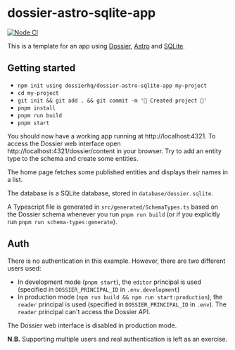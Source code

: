 # dossier-astro-sqlite-app

[![Node CI](https://github.com/dossierhq/dossier-astro-sqlite-app/actions/workflows/node.js.yml/badge.svg)](https://github.com/dossierhq/dossier-astro-sqlite-app/actions/workflows/node.js.yml)

This is a template for an app using [Dossier](https://dossierhq.dev/), [Astro](https://astro.build/)
and [SQLite](https://www.sqlite.org/).

## Getting started

- `npm init using dossierhq/dossier-astro-sqlite-app my-project`
- `cd my-project`
- `git init && git add . && git commit -m '🚀 Created project 🚀'`
- `pnpm install`
- `pnpm run build`
- `pnpm start`

You should now have a working app running at http://localhost:4321. To access the Dossier web interface open http://localhost:4321/dossier/content in your browser. Try to add an entity type to the schema and create some entities.

The home page fetches some published entities and displays their names in a list.

The database is a SQLite database, stored in `database/dossier.sqlite`.

A Typescript file is generated in `src/generated/SchemaTypes.ts` based on the Dossier schema whenever you run `pnpm run build` (or if you explicitly run `pnpm run schema-types:generate`).

## Auth

There is no authentication in this example. However, there are two different users used:

- In development mode (`pnpm start`), the `editor` principal is used (specified in `DOSSIER_PRINCIPAL_ID` in `.env.development`)
- In production mode (`npm run build && npm run start:production`), the `reader` principal is used (specified in `DOSSIER_PRINCIPAL_ID` in `.env`). The `reader` principal can't access the Dossier API.

The Dossier web interface is disabled in production mode.

**N.B.** Supporting multiple users and real authentication is left as an exercise.
